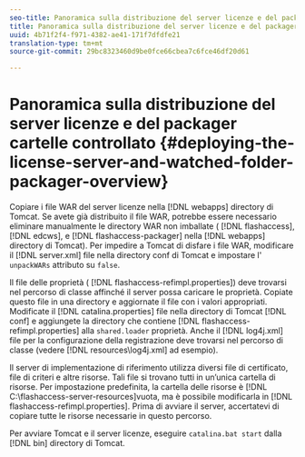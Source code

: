 ```yaml
---
seo-title: Panoramica sulla distribuzione del server licenze e del packager cartelle controllato
title: Panoramica sulla distribuzione del server licenze e del packager cartelle controllato
uuid: 4b71f2f4-f971-4382-ae41-171f7dfdfe21
translation-type: tm+mt
source-git-commit: 29bc8323460d9be0fce66cbea7c6fce46df20d61

---
```



# Panoramica sulla distribuzione del server licenze e del packager cartelle controllato {#deploying-the-license-server-and-watched-folder-packager-overview}

Copiare i file WAR del server licenze nella [!DNL webapps] directory di Tomcat. Se avete già distribuito il file WAR, potrebbe essere necessario eliminare manualmente le directory WAR non imballate ( [!DNL flashaccess], [!DNL edcws], e [!DNL flashaccess-packager] nella [!DNL webapps] directory di Tomcat). Per impedire a Tomcat di disfare i file WAR, modificare il [!DNL server.xml] file nella directory conf di Tomcat e impostare l&#39; `unpackWARs` attributo su `false`.

Il file delle proprietà ( [!DNL flashaccess-refimpl.properties]) deve trovarsi nel percorso di classe affinché il server possa caricare le proprietà. Copiate questo file in una directory e aggiornate il file con i valori appropriati. Modificate il [!DNL catalina.properties] file nella directory di Tomcat [!DNL conf] e aggiungete la directory che contiene [!DNL flashaccess-refimpl.properties] alla `shared.loader` proprietà. Anche il [!DNL log4j.xml] file per la configurazione della registrazione deve trovarsi nel percorso di classe (vedere [!DNL resources\log4j.xml] ad esempio).

Il server di implementazione di riferimento utilizza diversi file di certificato, file di criteri e altre risorse. Tali file si trovano tutti in un’unica cartella di risorse. Per impostazione predefinita, la cartella delle risorse è [!DNL C:\flashaccess-server-resources]vuota, ma è possibile modificarla in [!DNL flashaccess-refimpl.properties]. Prima di avviare il server, accertatevi di copiare tutte le risorse necessarie in questo percorso.

Per avviare Tomcat e il server licenze, eseguire `catalina.bat start` dalla [!DNL bin] directory di Tomcat.
